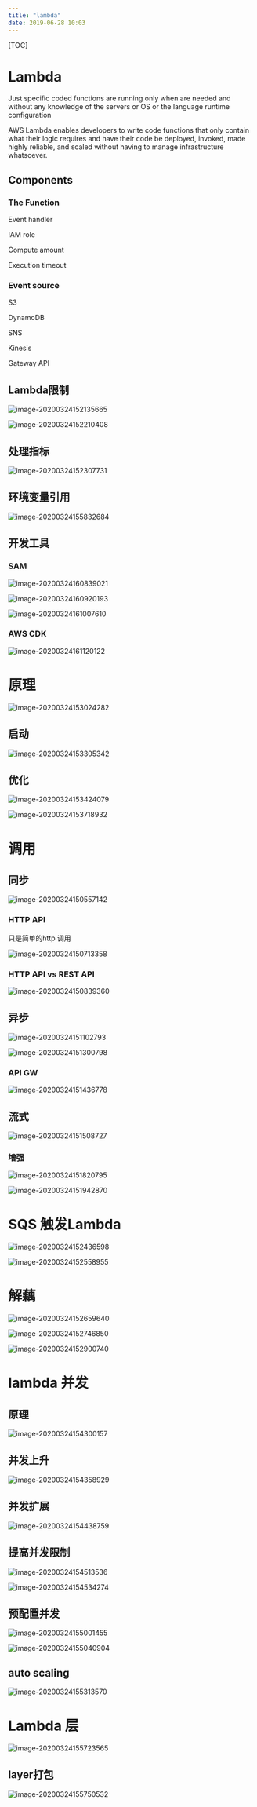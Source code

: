 ```yaml
---
title: "lambda"
date: 2019-06-28 10:03
---
```

[TOC]



# Lambda

Just specific coded functions are running only when are needed and without any knowledge of the servers or OS or the language runtime configuration

AWS Lambda enables developers to write code functions that only contain what their logic requires and have their code be deployed, invoked, made highly reliable, and scaled without having to manage infrastructure whatsoever. 



## Components

### The Function

Event handler

IAM role

Compute amount

Execution timeout





### Event source

S3

DynamoDB

SNS

Kinesis

Gateway API





## Lambda限制

![image-20200324152135665](lambda.assets/image-20200324152135665.png)

![image-20200324152210408](lambda.assets/image-20200324152210408.png)





## 处理指标

![image-20200324152307731](lambda.assets/image-20200324152307731.png)





## 环境变量引用

![image-20200324155832684](lambda.assets/image-20200324155832684.png)





## 开发工具

### SAM

![image-20200324160839021](lambda.assets/image-20200324160839021.png)



![image-20200324160920193](lambda.assets/image-20200324160920193.png)

![image-20200324161007610](lambda.assets/image-20200324161007610.png)





### AWS CDK

![image-20200324161120122](lambda.assets/image-20200324161120122.png)

# 原理

![image-20200324153024282](lambda.assets/image-20200324153024282.png)



## 启动

![image-20200324153305342](lambda.assets/image-20200324153305342.png)



## 优化

![image-20200324153424079](lambda.assets/image-20200324153424079.png)

![image-20200324153718932](lambda.assets/image-20200324153718932.png)

# 调用



## 同步

![image-20200324150557142](lambda.assets/image-20200324150557142.png)



### HTTP API

只是简单的http 调用

![image-20200324150713358](lambda.assets/image-20200324150713358.png)



### HTTP API vs REST API

![image-20200324150839360](lambda.assets/image-20200324150839360.png)



## 异步

![image-20200324151102793](lambda.assets/image-20200324151102793.png)



![image-20200324151300798](lambda.assets/image-20200324151300798.png)



### API GW

![image-20200324151436778](lambda.assets/image-20200324151436778.png)





## 流式

![image-20200324151508727](lambda.assets/image-20200324151508727.png)



### 增强

![image-20200324151820795](lambda.assets/image-20200324151820795.png)

![image-20200324151942870](lambda.assets/image-20200324151942870.png)





# SQS 触发Lambda

![image-20200324152436598](lambda.assets/image-20200324152436598.png)

![image-20200324152558955](lambda.assets/image-20200324152558955.png)



# 解藕

![image-20200324152659640](lambda.assets/image-20200324152659640.png)

![image-20200324152746850](lambda.assets/image-20200324152746850.png)





![image-20200324152900740](lambda.assets/image-20200324152900740.png)





# lambda 并发



## 原理

![image-20200324154300157](lambda.assets/image-20200324154300157.png)



## 并发上升

![image-20200324154358929](lambda.assets/image-20200324154358929.png)



## 并发扩展

![image-20200324154438759](lambda.assets/image-20200324154438759.png)



## 提高并发限制

![image-20200324154513536](lambda.assets/image-20200324154513536.png)

![image-20200324154534274](lambda.assets/image-20200324154534274.png)



## 预配置并发

![image-20200324155001455](lambda.assets/image-20200324155001455.png)

![image-20200324155040904](lambda.assets/image-20200324155040904.png)



## auto scaling

![image-20200324155313570](lambda.assets/image-20200324155313570.png)





# Lambda 层

![image-20200324155723565](lambda.assets/image-20200324155723565.png)



## layer打包

![image-20200324155750532](lambda.assets/image-20200324155750532.png)





